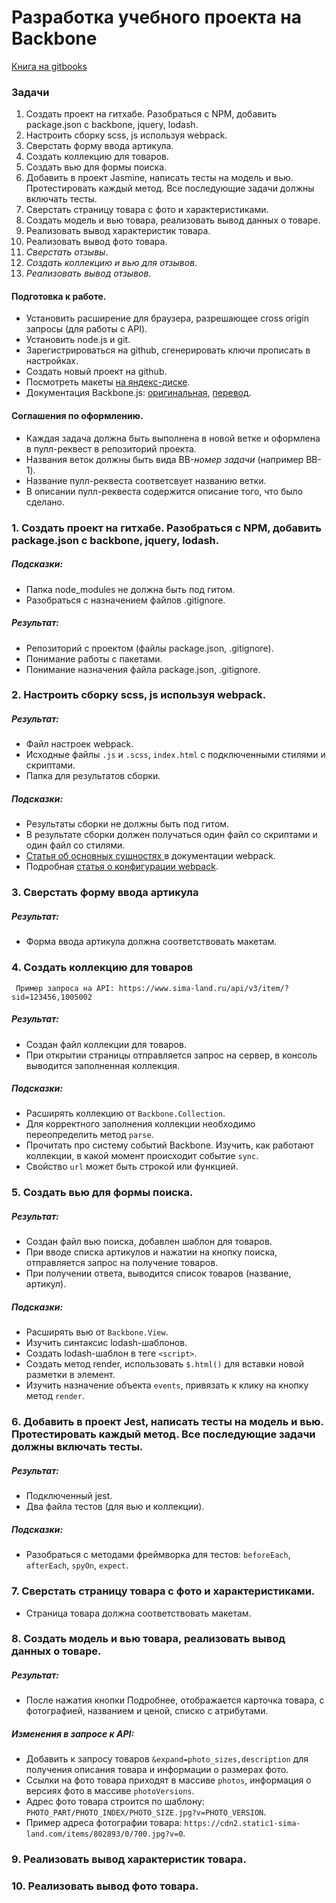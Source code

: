 # Разработка учебного проекта на Backbone
[Книга на gitbooks](https://ilya-matrosov.gitbook.io/backbone-intern-tasks/)

### Задачи

1. Создать проект на гитхабе. Разобраться с NPM, добавить package.json с backbone, jquery, lodash.
2. Настроить сборку scss, js используя webpack.
3. Сверстать форму ввода артикула.
4. Создать коллекцию для товаров.
5. Создать вью для формы поиска.
6. Добавить в проект Jasmine, написать тесты на модель и вью. Протестировать каждый метод. Все последующие задачи должны включать тесты.
7. Сверстать страницу товара с фото и характеристиками.
8. Создать модель и вью товара, реализовать вывод данных о товаре.
9. Реализовать вывод характеристик товара.
10. Реализовать вывод фото товара.
11. *Сверстать отзывы*.
12. *Создать коллекцию и вью для отзывов*.
13. *Реализовать вывод отзывов*.


#### Подготовка к работе.

- Установить расширение для браузера, разрешающее cross origin запросы (для работы с API).
- Установить node.js и git.
- Зарегистрироваться на github, сгенерировать ключи прописать в настройках.
- Создать новый проект на github.
- Посмотреть макеты [на яндекс-диске](https://yadi.sk/d/WIR1yuyI3a6GWQ).
- Документация Backbone.js: [оригинальная](https://backbonejs.org/), [перевод](http://backbonejs.ru/).

#### Соглашения по оформлению.

+ Каждая задача должна быть выполнена в новой ветке и оформлена в пулл-реквест в репозиторий проекта.
+ Названия веток должны быть вида BB-*номер задачи* (например BB-1).
+ Название пулл-реквеста соответсвует названию ветки.  
+ В описании пулл-реквеста содержится описание того, что было сделано.


### 1. Создать проект на гитхабе. Разобраться с NPM, добавить package.json с backbone, jquery, lodash.

##### Подсказки:
- Папка node_modules не должна быть под гитом.
- Разобраться с назначением файлов .gitignore.

##### Результат: 
- Репозиторий с проектом (файлы package.json, .gitignore).
- Понимание работы с пакетами.
- Понимание назначения файла package.json, .gitignore.


### 2. Настроить сборку scss, js используя webpack.

##### Результат: 
- Файл настроек webpack.
- Исходные файлы `.js` и `.scss`, `index.html` с подключенными стилями и скриптами.
- Папка для результатов сборки.

##### Подсказки:
- Результаты сборки не должны быть под гитом.
- В результате сборки должен получаться один файл со скриптами и один файл со стилями.
- [Статья об основных сущностях ](https://webpack.js.org/concepts/) в документации webpack.
- Подробная [статья о конфигурации webpack](https://tproger.ru/translations/configure-webpack4/).


### 3. Сверстать форму ввода артикула

##### Результат:
- Форма ввода артикула должна соответствовать макетам.


### 4. Создать коллекцию для товаров 
     Пример запроса на API: https://www.sima-land.ru/api/v3/item/?sid=123456,1005002

##### Результат:
- Создан файл коллекции для товаров.
- При открытии страницы отправляется запрос на сервер, в консоль выводится заполненная коллекция.

##### Подсказки:
- Расширять коллекцию от `Backbone.Collection`.
- Для корректного заполнения коллекции необходимо переопределить метод `parse`.
- Прочитать про систему событий Backbone. Изучить, как работают коллекции, в какой момент происходит событие `sync`.  
- Свойство `url` может быть строкой или функцией.


### 5. Создать вью для формы поиска.

##### Результат:
- Создан файл вью поиска, добавлен шаблон для товаров.
- При вводе списка артикулов и нажатии на кнопку поиска, отправляется запрос на получение товаров.
- При получении ответа, выводится список товаров (название, артикул).

##### Подсказки:
- Расширять вью от `Backbone.View`.
- Изучить синтаксис lodash-шаблонов.
- Создать lodash-шаблон в теге `<script>`.
- Создать метод render, использовать `$.html()` для вставки новой разметки в элемент.
- Изучить назначение объекта `events`, привязать к клику на кнопку метод `render`.


### 6. Добавить в проект Jest, написать тесты на модель и вью. Протестировать каждый метод. Все последующие задачи должны включать тесты.

##### Результат:
- Подключенный jest.
- Два файла тестов (для вью и коллекции).

##### Подсказки:
- Разобраться с методами фреймворка для тестов: `beforeEach`, `afterEach`, `spyOn`, `expect`.


### 7. Сверстать страницу товара с фото и характеристиками.
- Страница товара должна соответствовать макетам.


### 8. Создать модель и вью товара, реализовать вывод данных о товаре.

##### Результат:
- После нажатия кнопки Подробнее, отображается карточка товара, с фотографией, названием и ценой, списко с атрибутами.

##### Изменения в запросе к API:
- Добавить к запросу товаров `&expand=photo_sizes,description` для получения описания товара и информации о размерах фото.
- Ссылки на фото товара приходят в массиве `photos`, информация о версиях фото в массиве `photoVersions`.
- Адрес фото товара строится по шаблону:
`PHOTO_PART/PHOTO_INDEX/PHOTO_SIZE.jpg?v=PHOTO_VERSION`.
- Пример адреса фотографии товара:
`https://cdn2.static1-sima-land.com/items/802893/0/700.jpg?v=0`.


### 9. Реализовать вывод характеристик товара.


### 10. Реализовать вывод фото товара.